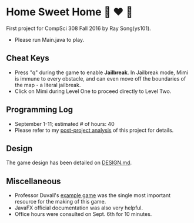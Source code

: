 # Home Sweet Home :dog: :heart: :strawberry: 
First project for CompSci 308 Fall 2016 by Ray Song(ys101).

+ Please run Main.java to play.

## Cheat Keys
+ Press "q" during the game to enable **Jailbreak**. In Jailbreak mode, Mimi is immune to every obstacle, and can even move off the boundaries of the map - a literal jailbreak.
+ Click on Mimi during Level One to proceed directly to Level Two.

## Programming Log
+ September 1-11; estimated # of hours: 40
+ Please refer to my [post-project analysis](https://git.cs.duke.edu/CompSci308_2016Fall/analysis_ys101/blob/master/01_game/ANALYSIS.md) of this project for details.

## Design
The game design has been detailed on [DESIGN.md](DESIGN.md). 

## Miscellaneous

+ Professor Duvall's [example game](https://git.cs.duke.edu/CompSci308_2016Fall/game) was the single most important resource for the making of this game.
+ JavaFX official documentation was also very helpful.
+ Office hours were consulted on Sept. 6th for 10 minutes.


